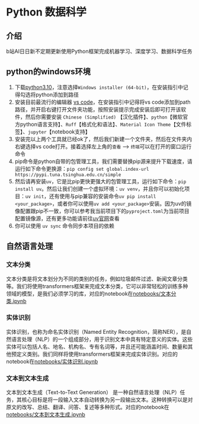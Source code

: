 # Python 数据科学

## 介绍
b站AI日日新不定期更新使用Python框架完成机器学习、深度学习、数据科学任务

## python的windows环境

1. 下载[python3.10](https://www.python.org/downloads/release/python-31011/)，注意选择`Windows installer (64-bit)`，在安装指引中记得勾选将python添加到路径
2. 安装目前最流行的编辑器 [vs code](https://code.visualstudio.com/Download#)，在安装指引中记得将vs code添加到path路径，并开启右键打开文件夹功能，按照安装提示完成安装后即可打开该软件，然后你需要安装 `Chinese (Simplified)` 【汉化插件】、`python`【微软官方python语言支持】、`Ruff`【格式化和语法】、`Material Icon Theme`【文件标签】、`jupyter`【notebook支持】
3. 安装完以上两个工具就已经ok了，然后我们新建一个文件夹，然后在文件夹内右键选择vs code打开。接着选择左上角的`查看` --> `终端`可以在打开的窗口运行命令
4. pip命令是python自带的包管理工具，我们需要替换pip源来提升下载速度，请运行如下命令更换源：`pip config set global.index-url https://pypi.tuna.tsinghua.edu.cn/simple`
5. 然后请再安装`uv`，它是比pip更快更强大的包管理工具，运行如下命令：`pip install uv`。然后让我们创建一个虚拟环境：`uv venv`，并且你可以初始化项目：`uv init`，还有使用与pip兼容的安装命令`uv pip install <your_package>`，或者你可以使用`uv add <your_package>`安装。因为uv的镜像配置跟pip不一致，你可以参考我当前项目下的`pyproject.toml`为当前项目配置镜像源，还有更多功能请前往[uv官网](https://docs.astral.sh/uv/)查看
6. 你可以使用 `uv sync` 命令同步本项目的依赖


## 自然语言处理
### 文本分类
文本分类是将文本划分为不同的类别的任务，例如垃圾邮件过滤、新闻文章分类等。我们将使用transformers框架来完成文本分类，它可以非常轻松的训练多种领域的模型，是我们必须学习的库，对应的notebook在[notebooks/文本分类.ipynb](notebooks/文本分类.ipynb)

### 实体识别
实体识别，也称为命名实体识别（Named Entity Recognition，简称NER），是自然语言处理（NLP）的一个组成部分，用于识别文本中具有特定意义的实体。这些实体可以包括人名、地名、机构名、专有名词等，并且还可能涵盖时间、数量和其他预定义类别。我们同样将使用transformers框架来完成实体识别。对应的notebook在[notebooks/实体识别.ipynb](notebooks/实体识别.ipynb)

### 文本到文本生成
文本到文本生成（Text-to-Text Generation） 是一种自然语言处理（NLP）任务，其核心目标是将一段输入文本自动转换为另一段输出文本。这种转换可以是对原文的改写、总结、翻译、问答、复述等多种形式。对应的notebook在[notebooks/文本到文本生成.ipynb](notebooks/文本到文本生成.ipynb)